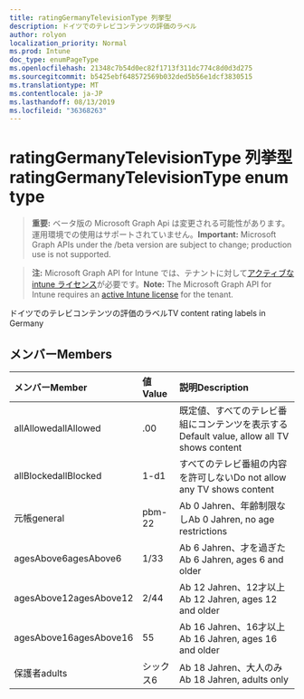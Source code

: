 ```yaml
---
title: ratingGermanyTelevisionType 列挙型
description: ドイツでのテレビコンテンツの評価のラベル
author: rolyon
localization_priority: Normal
ms.prod: Intune
doc_type: enumPageType
ms.openlocfilehash: 21348c7b54d0ec82f1713f311dc774c8d0d3d275
ms.sourcegitcommit: b5425ebf648572569b032ded5b56e1dcf3830515
ms.translationtype: MT
ms.contentlocale: ja-JP
ms.lasthandoff: 08/13/2019
ms.locfileid: "36368263"
---
```

# <a name="ratinggermanytelevisiontype-enum-type"></a><span data-ttu-id="73ee7-103">ratingGermanyTelevisionType 列挙型</span><span class="sxs-lookup"><span data-stu-id="73ee7-103">ratingGermanyTelevisionType enum type</span></span>

> <span data-ttu-id="73ee7-104">**重要:** ベータ版の Microsoft Graph Api は変更される可能性があります。運用環境での使用はサポートされていません。</span><span class="sxs-lookup"><span data-stu-id="73ee7-104">**Important:** Microsoft Graph APIs under the /beta version are subject to change; production use is not supported.</span></span>

> <span data-ttu-id="73ee7-105">**注:** Microsoft Graph API for Intune では、テナントに対して[アクティブな intune ライセンス](https://go.microsoft.com/fwlink/?linkid=839381)が必要です。</span><span class="sxs-lookup"><span data-stu-id="73ee7-105">**Note:** The Microsoft Graph API for Intune requires an [active Intune license](https://go.microsoft.com/fwlink/?linkid=839381) for the tenant.</span></span>

<span data-ttu-id="73ee7-106">ドイツでのテレビコンテンツの評価のラベル</span><span class="sxs-lookup"><span data-stu-id="73ee7-106">TV content rating labels in Germany</span></span>

## <a name="members"></a><span data-ttu-id="73ee7-107">メンバー</span><span class="sxs-lookup"><span data-stu-id="73ee7-107">Members</span></span>
|<span data-ttu-id="73ee7-108">メンバー</span><span class="sxs-lookup"><span data-stu-id="73ee7-108">Member</span></span>|<span data-ttu-id="73ee7-109">値</span><span class="sxs-lookup"><span data-stu-id="73ee7-109">Value</span></span>|<span data-ttu-id="73ee7-110">説明</span><span class="sxs-lookup"><span data-stu-id="73ee7-110">Description</span></span>|
|:---|:---|:---|
|<span data-ttu-id="73ee7-111">allAllowed</span><span class="sxs-lookup"><span data-stu-id="73ee7-111">allAllowed</span></span>|<span data-ttu-id="73ee7-112">.0</span><span class="sxs-lookup"><span data-stu-id="73ee7-112">0</span></span>|<span data-ttu-id="73ee7-113">既定値、すべてのテレビ番組にコンテンツを表示する</span><span class="sxs-lookup"><span data-stu-id="73ee7-113">Default value, allow all TV shows content</span></span>|
|<span data-ttu-id="73ee7-114">allBlocked</span><span class="sxs-lookup"><span data-stu-id="73ee7-114">allBlocked</span></span>|<span data-ttu-id="73ee7-115">1-d</span><span class="sxs-lookup"><span data-stu-id="73ee7-115">1</span></span>|<span data-ttu-id="73ee7-116">すべてのテレビ番組の内容を許可しない</span><span class="sxs-lookup"><span data-stu-id="73ee7-116">Do not allow any TV shows content</span></span>|
|<span data-ttu-id="73ee7-117">元帳</span><span class="sxs-lookup"><span data-stu-id="73ee7-117">general</span></span>|<span data-ttu-id="73ee7-118">pbm-2</span><span class="sxs-lookup"><span data-stu-id="73ee7-118">2</span></span>|<span data-ttu-id="73ee7-119">Ab 0 Jahren、年齢制限なし</span><span class="sxs-lookup"><span data-stu-id="73ee7-119">Ab 0 Jahren, no age restrictions</span></span>|
|<span data-ttu-id="73ee7-120">agesAbove6</span><span class="sxs-lookup"><span data-stu-id="73ee7-120">agesAbove6</span></span>|<span data-ttu-id="73ee7-121">1/3</span><span class="sxs-lookup"><span data-stu-id="73ee7-121">3</span></span>|<span data-ttu-id="73ee7-122">Ab 6 Jahren、才を過ぎた</span><span class="sxs-lookup"><span data-stu-id="73ee7-122">Ab 6 Jahren, ages 6 and older</span></span>|
|<span data-ttu-id="73ee7-123">agesAbove12</span><span class="sxs-lookup"><span data-stu-id="73ee7-123">agesAbove12</span></span>|<span data-ttu-id="73ee7-124">2/4</span><span class="sxs-lookup"><span data-stu-id="73ee7-124">4</span></span>|<span data-ttu-id="73ee7-125">Ab 12 Jahren、12才以上</span><span class="sxs-lookup"><span data-stu-id="73ee7-125">Ab 12 Jahren, ages 12 and older</span></span>|
|<span data-ttu-id="73ee7-126">agesAbove16</span><span class="sxs-lookup"><span data-stu-id="73ee7-126">agesAbove16</span></span>|<span data-ttu-id="73ee7-127">5</span><span class="sxs-lookup"><span data-stu-id="73ee7-127">5</span></span>|<span data-ttu-id="73ee7-128">Ab 16 Jahren、16才以上</span><span class="sxs-lookup"><span data-stu-id="73ee7-128">Ab 16 Jahren, ages 16 and older</span></span>|
|<span data-ttu-id="73ee7-129">保護者</span><span class="sxs-lookup"><span data-stu-id="73ee7-129">adults</span></span>|<span data-ttu-id="73ee7-130">シックス</span><span class="sxs-lookup"><span data-stu-id="73ee7-130">6</span></span>|<span data-ttu-id="73ee7-131">Ab 18 Jahren、大人のみ</span><span class="sxs-lookup"><span data-stu-id="73ee7-131">Ab 18 Jahren, adults only</span></span>|



